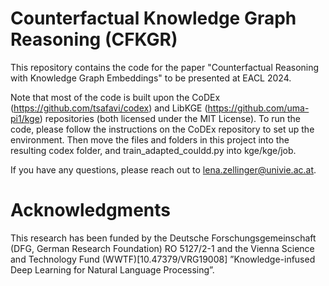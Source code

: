# Counterfactual Knowledge Graph Reasoning (CFKGR)

This repository contains the code for the paper "Counterfactual Reasoning with Knowledge Graph Embeddings" to be presented at EACL 2024. 

Note that most of the code is built upon the CoDEx (https://github.com/tsafavi/codex) and LibKGE (https://github.com/uma-pi1/kge) repositories (both licensed under the MIT License). To run the code, please follow the instructions on the CoDEx repository to set up the environment. Then move the files and folders in this project into the resulting codex folder, and train_adapted_couldd.py into kge/kge/job.

If you have any questions, please reach out to lena.zellinger@univie.ac.at.

# Acknowledgments

This research has been funded by the Deutsche Forschungsgemeinschaft (DFG, German Research Foundation) RO 5127/2-1 and the Vienna Science and Technology Fund (WWTF)[10.47379/VRG19008] ”Knowledge-infused Deep Learning for Natural Language Processing”.

